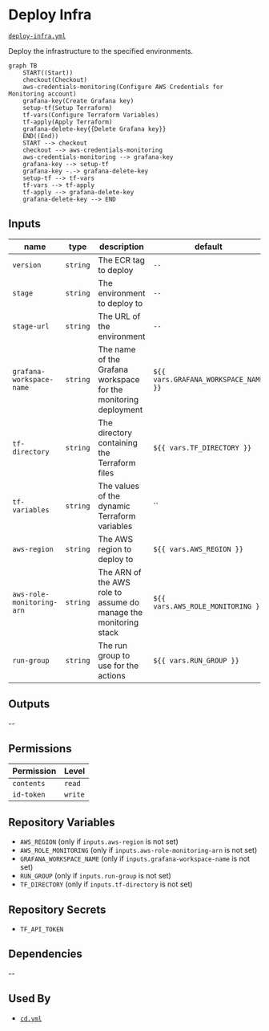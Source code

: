 # Deploy Infra

[`deploy-infra.yml`](../.github/workflows/deploy-infra.yml)

Deploy the infrastructure to the specified environments.

```mermaid
graph TB
    START((Start))
    checkout(Checkout)
    aws-credentials-monitoring(Configure AWS Credentials for Monitoring account)
    grafana-key(Create Grafana key)
    setup-tf(Setup Terraform)
    tf-vars(Configure Terraform Variables)
    tf-apply(Apply Terraform)
    grafana-delete-key{{Delete Grafana key}}
    END((End))
    START --> checkout
    checkout --> aws-credentials-monitoring
    aws-credentials-monitoring --> grafana-key
    grafana-key --> setup-tf
    grafana-key -.-> grafana-delete-key
    setup-tf --> tf-vars
    tf-vars --> tf-apply
    tf-apply --> grafana-delete-key
    grafana-delete-key --> END
```

## Inputs

| name                      | type     | description                                                      | default                              |
|---------------------------|----------|------------------------------------------------------------------|--------------------------------------|
| `version`                 | `string` | The ECR tag to deploy                                            | `--`                                 |
| `stage`                   | `string` | The environment to deploy to                                     | `--`                                 |
| `stage-url`               | `string` | The URL of the environment                                       | `--`                                 |
| `grafana-workspace-name`  | `string` | The name of the Grafana workspace for the monitoring deployment  | `${{ vars.GRAFANA_WORKSPACE_NAME }}` |
| `tf-directory`            | `string` | The directory containing the Terraform files                     | `${{ vars.TF_DIRECTORY }}`           |
| `tf-variables`            | `string` | The values of the dynamic Terraform variables                    | ``                                   |
| `aws-region`              | `string` | The AWS region to deploy to                                      | `${{ vars.AWS_REGION }}`             |
| `aws-role-monitoring-arn` | `string` | The ARN of the AWS role to assume do manage the monitoring stack | `${{ vars.AWS_ROLE_MONITORING }}`    |
| `run-group`               | `string` | The run group to use for the actions                             | `${{ vars.RUN_GROUP }}`              |

## Outputs

--

## Permissions

| Permission | Level   |
|------------|---------|
| `contents` | `read`  |
| `id-token` | `write` |

## Repository Variables

- `AWS_REGION` (only if `inputs.aws-region` is not set)
- `AWS_ROLE_MONITORING` (only if `inputs.aws-role-monitoring-arn` is not set)
- `GRAFANA_WORKSPACE_NAME` (only if `inputs.grafana-workspace-name` is not set)
- `RUN_GROUP` (only if `inputs.run-group` is not set)
- `TF_DIRECTORY` (only if `inputs.tf-directory` is not set)

## Repository Secrets

- `TF_API_TOKEN`

## Dependencies

--

## Used By

- [`cd.yml`](cd.md)
